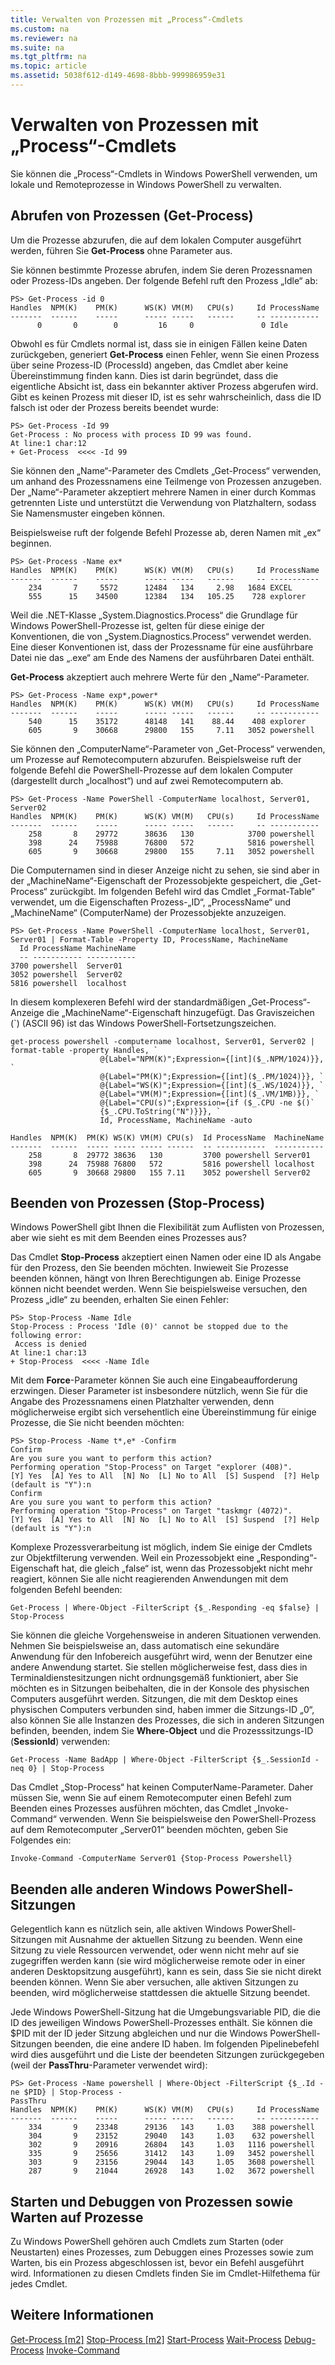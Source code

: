```yaml
---
title: Verwalten von Prozessen mit „Process“-Cmdlets
ms.custom: na
ms.reviewer: na
ms.suite: na
ms.tgt_pltfrm: na
ms.topic: article
ms.assetid: 5038f612-d149-4698-8bbb-999986959e31
---
```

# Verwalten von Prozessen mit „Process“-Cmdlets
Sie können die „Process“-Cmdlets in Windows PowerShell verwenden, um lokale und Remoteprozesse in Windows PowerShell zu verwalten.

## Abrufen von Prozessen (Get-Process)
Um die Prozesse abzurufen, die auf dem lokalen Computer ausgeführt werden, führen Sie **Get-Process** ohne Parameter aus.

Sie können bestimmte Prozesse abrufen, indem Sie deren Prozessnamen oder Prozess-IDs angeben. Der folgende Befehl ruft den Prozess „Idle“ ab:

```
PS> Get-Process -id 0
Handles  NPM(K)    PM(K)      WS(K) VM(M)   CPU(s)     Id ProcessName
-------  ------    -----      ----- -----   ------     -- -----------
      0       0        0         16     0               0 Idle
```

Obwohl es für Cmdlets normal ist, dass sie in einigen Fällen keine Daten zurückgeben, generiert **Get-Process** einen Fehler, wenn Sie einen Prozess über seine Prozess-ID (ProcessId) angeben, das Cmdlet aber keine Übereinstimmung finden kann. Dies ist darin begründet, dass die eigentliche Absicht ist, dass ein bekannter aktiver Prozess abgerufen wird. Gibt es keinen Prozess mit dieser ID, ist es sehr wahrscheinlich, dass die ID falsch ist oder der Prozess bereits beendet wurde:

```
PS> Get-Process -Id 99
Get-Process : No process with process ID 99 was found.
At line:1 char:12
+ Get-Process  <<<< -Id 99
```

Sie können den „Name“-Parameter des Cmdlets „Get-Process“ verwenden, um anhand des Prozessnamens eine Teilmenge von Prozessen anzugeben. Der „Name“-Parameter akzeptiert mehrere Namen in einer durch Kommas getrennten Liste und unterstützt die Verwendung von Platzhaltern, sodass Sie Namensmuster eingeben können.

Beispielsweise ruft der folgende Befehl Prozesse ab, deren Namen mit „ex“ beginnen.

```
PS> Get-Process -Name ex*
Handles  NPM(K)    PM(K)      WS(K) VM(M)   CPU(s)     Id ProcessName
-------  ------    -----      ----- -----   ------     -- -----------
    234       7     5572      12484   134     2.98   1684 EXCEL
    555      15    34500      12384   134   105.25    728 explorer
```

Weil die .NET-Klasse „System.Diagnostics.Process“ die Grundlage für Windows PowerShell-Prozesse ist, gelten für diese einige der Konventionen, die von „System.Diagnostics.Process“ verwendet werden. Eine dieser Konventionen ist, dass der Prozessname für eine ausführbare Datei nie das „.exe“ am Ende des Namens der ausführbaren Datei enthält.

**Get-Process** akzeptiert auch mehrere Werte für den „Name“-Parameter.

```
PS> Get-Process -Name exp*,power* 
Handles  NPM(K)    PM(K)      WS(K) VM(M)   CPU(s)     Id ProcessName
-------  ------    -----      ----- -----   ------     -- -----------
    540      15    35172      48148   141    88.44    408 explorer
    605       9    30668      29800   155     7.11   3052 powershell
```

Sie können den „ComputerName“-Parameter von „Get-Process“ verwenden, um Prozesse auf Remotecomputern abzurufen. Beispielsweise ruft der folgende Befehl die PowerShell-Prozesse auf dem lokalen Computer (dargestellt durch „localhost“) und auf zwei Remotecomputern ab.

```
PS> Get-Process -Name PowerShell -ComputerName localhost, Server01, Server02
Handles  NPM(K)    PM(K)      WS(K) VM(M)   CPU(s)     Id ProcessName
-------  ------    -----      ----- -----   ------     -- -----------
    258       8    29772      38636   130            3700 powershell
    398      24    75988      76800   572            5816 powershell
    605       9    30668      29800   155     7.11   3052 powershell
```

Die Computernamen sind in dieser Anzeige nicht zu sehen, sie sind aber in der „MachineName“-Eigenschaft der Prozessobjekte gespeichert, die „Get-Process“ zurückgibt. Im folgenden Befehl wird das Cmdlet „Format-Table“ verwendet, um die Eigenschaften Prozess-„ID“, „ProcessName“ und „MachineName“ (ComputerName) der Prozessobjekte anzuzeigen.

```
PS> Get-Process -Name PowerShell -ComputerName localhost, Server01, Server01 | Format-Table -Property ID, ProcessName, MachineName
  Id ProcessName MachineName
  -- ----------- -----------
3700 powershell  Server01
3052 powershell  Server02
5816 powershell  localhost
```

In diesem komplexeren Befehl wird der standardmäßigen „Get-Process“-Anzeige die „MachineName“-Eigenschaft hinzugefügt. Das Graviszeichen (`) (ASCII 96) ist das Windows PowerShell-Fortsetzungszeichen.

```
get-process powershell -computername localhost, Server01, Server02 | format-table -property Handles, `
                    @{Label="NPM(K)";Expression={[int]($_.NPM/1024)}}, `
                    @{Label="PM(K)";Expression={[int]($_.PM/1024)}}, `
                    @{Label="WS(K)";Expression={[int]($_.WS/1024)}}, `
                    @{Label="VM(M)";Expression={[int]($_.VM/1MB)}}, `
                    @{Label="CPU(s)";Expression={if ($_.CPU -ne $()` 
                    {$_.CPU.ToString("N")}}}, `                                                                         
                    Id, ProcessName, MachineName -auto

Handles  NPM(K)  PM(K) WS(K) VM(M) CPU(s)  Id ProcessName  MachineName
-------  ------  ----- ----- ----- ------  -- -----------  -----------
    258       8  29772 38636   130         3700 powershell Server01
    398      24  75988 76800   572         5816 powershell localhost
    605       9  30668 29800   155 7.11    3052 powershell Server02
```

## Beenden von Prozessen (Stop-Process)
Windows PowerShell gibt Ihnen die Flexibilität zum Auflisten von Prozessen, aber wie sieht es mit dem Beenden eines Prozesses aus?

Das Cmdlet **Stop-Process** akzeptiert einen Namen oder eine ID als Angabe für den Prozess, den Sie beenden möchten. Inwieweit Sie Prozesse beenden können, hängt von Ihren Berechtigungen ab. Einige Prozesse können nicht beendet werden. Wenn Sie beispielsweise versuchen, den Prozess „idle“ zu beenden, erhalten Sie einen Fehler:

```
PS> Stop-Process -Name Idle
Stop-Process : Process 'Idle (0)' cannot be stopped due to the following error:
 Access is denied
At line:1 char:13
+ Stop-Process  <<<< -Name Idle
```

Mit dem **Force**-Parameter können Sie auch eine Eingabeaufforderung erzwingen. Dieser Parameter ist insbesondere nützlich, wenn Sie für die Angabe des Prozessnamens einen Platzhalter verwenden, denn möglicherweise ergibt sich versehentlich eine Übereinstimmung für einige Prozesse, die Sie nicht beenden möchten:

```
PS> Stop-Process -Name t*,e* -Confirm
Confirm
Are you sure you want to perform this action?
Performing operation "Stop-Process" on Target "explorer (408)".
[Y] Yes  [A] Yes to All  [N] No  [L] No to All  [S] Suspend  [?] Help
(default is "Y"):n
Confirm
Are you sure you want to perform this action?
Performing operation "Stop-Process" on Target "taskmgr (4072)".
[Y] Yes  [A] Yes to All  [N] No  [L] No to All  [S] Suspend  [?] Help
(default is "Y"):n
```

Komplexe Prozessverarbeitung ist möglich, indem Sie einige der Cmdlets zur Objektfilterung verwenden. Weil ein Prozessobjekt eine „Responding“-Eigenschaft hat, die gleich „false“ ist, wenn das Prozessobjekt nicht mehr reagiert, können Sie alle nicht reagierenden Anwendungen mit dem folgenden Befehl beenden:

```
Get-Process | Where-Object -FilterScript {$_.Responding -eq $false} | Stop-Process
```

Sie können die gleiche Vorgehensweise in anderen Situationen verwenden. Nehmen Sie beispielsweise an, dass automatisch eine sekundäre Anwendung für den Infobereich ausgeführt wird, wenn der Benutzer eine andere Anwendung startet. Sie stellen möglicherweise fest, dass dies in Terminaldienstesitzungen nicht ordnungsgemäß funktioniert, aber Sie möchten es in Sitzungen beibehalten, die in der Konsole des physischen Computers ausgeführt werden. Sitzungen, die mit dem Desktop eines physischen Computers verbunden sind, haben immer die Sitzungs-ID „0“, also können Sie alle Instanzen des Prozesses, die sich in anderen Sitzungen befinden, beenden, indem Sie **Where-Object** und die Prozesssitzungs-ID (**SessionId**) verwenden:

```
Get-Process -Name BadApp | Where-Object -FilterScript {$_.SessionId -neq 0} | Stop-Process
```

Das Cmdlet „Stop-Process“ hat keinen ComputerName-Parameter. Daher müssen Sie, wenn Sie auf einem Remotecomputer einen Befehl zum Beenden eines Prozesses ausführen möchten, das Cmdlet „Invoke-Command“ verwenden. Wenn Sie beispielsweise den PowerShell-Prozess auf dem Remotecomputer „Server01“ beenden möchten, geben Sie Folgendes ein:

```
Invoke-Command -ComputerName Server01 {Stop-Process Powershell}
```

## Beenden alle anderen Windows PowerShell-Sitzungen
Gelegentlich kann es nützlich sein, alle aktiven Windows PowerShell-Sitzungen mit Ausnahme der aktuellen Sitzung zu beenden. Wenn eine Sitzung zu viele Ressourcen verwendet, oder wenn nicht mehr auf sie zugegriffen werden kann (sie wird möglicherweise remote oder in einer anderen Desktopsitzung ausgeführt), kann es sein, dass Sie sie nicht direkt beenden können. Wenn Sie aber versuchen, alle aktiven Sitzungen zu beenden, wird möglicherweise stattdessen die aktuelle Sitzung beendet.

Jede Windows PowerShell-Sitzung hat die Umgebungsvariable PID, die die ID des jeweiligen Windows PowerShell-Prozesses enthält. Sie können die $PID mit der ID jeder Sitzung abgleichen und nur die Windows PowerShell-Sitzungen beenden, die eine andere ID haben. Im folgenden Pipelinebefehl wird dies ausgeführt und die Liste der beendeten Sitzungen zurückgegeben (weil der **PassThru**-Parameter verwendet wird):

```
PS> Get-Process -Name powershell | Where-Object -FilterScript {$_.Id -ne $PID} | Stop-Process -
PassThru
Handles  NPM(K)    PM(K)      WS(K) VM(M)   CPU(s)     Id ProcessName
-------  ------    -----      ----- -----   ------     -- -----------
    334       9    23348      29136   143     1.03    388 powershell
    304       9    23152      29040   143     1.03    632 powershell
    302       9    20916      26804   143     1.03   1116 powershell
    335       9    25656      31412   143     1.09   3452 powershell
    303       9    23156      29044   143     1.05   3608 powershell
    287       9    21044      26928   143     1.02   3672 powershell
```

## Starten und Debuggen von Prozessen sowie Warten auf Prozesse
Zu Windows PowerShell gehören auch Cmdlets zum Starten (oder Neustarten) eines Prozesses, zum Debuggen eines Prozesses sowie zum Warten, bis ein Prozess abgeschlossen ist, bevor ein Befehl ausgeführt wird. Informationen zu diesen Cmdlets finden Sie im Cmdlet-Hilfethema für jedes Cmdlet.

## Weitere Informationen
[Get-Process [m2]](assetId:///27a05dbd-4b69-48a3-8d55-b295f6225f15)
[Stop-Process [m2]](assetId:///12454238-9881-457a-bde4-fb6cd124deec)
[Start-Process](assetId:///41a7e43c-9bb3-4dc2-8b0c-f6c32962e72c)
[Wait-Process](assetId:///9222af7a-789d-4a09-aa90-09d7c256c799)
[Debug-Process](assetId:///eea1dace-3913-4dbd-b659-5a94a610eee1)
[Invoke-Command](assetId:///22fd98ba-1874-492e-95a5-c069467b8462)



<!--HONumber=Apr16_HO1-->


